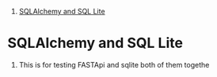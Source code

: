 
1. [SQLAlchemy and SQL Lite](#sqlalchemy-and-sql-lite)


# SQLAlchemy and SQL Lite

1. This is for testing  FASTApi and sqlite both of them togethe